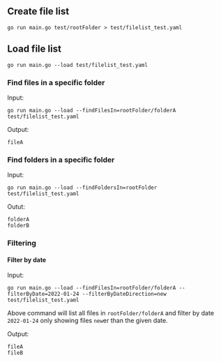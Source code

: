 
## Create file list

```
go run main.go test/rootFolder > test/filelist_test.yaml
```

## Load file list
```
go run main.go --load test/filelist_test.yaml
```

### Find files in a specific folder
Input:
```
go run main.go --load --findFilesIn=rootFolder/folderA test/filelist_test.yaml
```

Output:
```
fileA
```

### Find folders in a specific folder
Input:
```
go run main.go --load --findFoldersIn=rootFolder test/filelist_test.yaml
```

Outut:
```
folderA
folderB
```

### Filtering

#### Filter by date
Input:
```
go run main.go --load --findFilesIn=rootFolder/folderA --filterByDate=2022-01-24 --filterByDateDirection=new test/filelist_test.yaml
```
Above command will list all files in `rootFolder/folderA` and filter by date `2022-01-24` only showing files `new`er than the given date.

Output:
```
fileA
fileB
```
